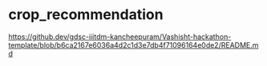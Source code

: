 # crop_recommendation
https://github.dev/gdsc-iiitdm-kancheepuram/Vashisht-hackathon-template/blob/b6ca2167e6036a4d2c1d3e7db4f71096164e0de2/README.md

